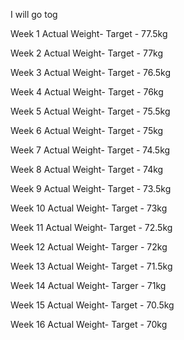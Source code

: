 I will go tog

Week 1
Actual Weight- 
Target - 77.5kg

Week 2
Actual Weight- 
Target - 77kg

Week 3
Actual Weight- 
Target - 76.5kg

Week 4
Actual Weight- 
Target - 76kg

Week 5
Actual Weight- 
Target - 75.5kg

Week 6
Actual Weight- 
Target - 75kg

Week 7
Actual Weight- 
Target - 74.5kg

Week 8
Actual Weight- 
Target - 74kg

Week 9
Actual Weight- 
Target - 73.5kg

Week 10
Actual Weight- 
Target - 73kg

Week 11
Actual Weight- 
Target - 72.5kg

Week 12
Actual Weight- 
Targer - 72kg

Week 13
Actual Weight- 
Target - 71.5kg

Week 14
Actual Weight- 
Targer - 71kg

Week 15
Actual Weight- 
Target - 70.5kg

Week 16
Actual Weight- 
Target - 70kg
